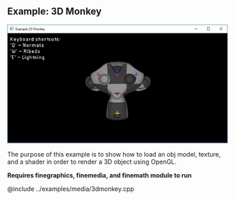 Example: 3D Monkey
-----------------------------------------

![Screenshot](example-3d-monkey.jpg)

The purpose of this example is to show how to load an obj model, texture, and a shader in order to render a 3D object using OpenGL. 

**Requires finegraphics, finemedia, and finemath module to run**

@include ../examples/media/3dmonkey.cpp
